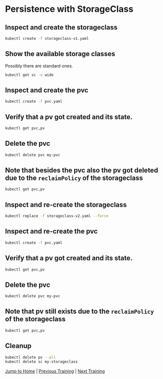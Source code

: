 # Persistence with StorageClass

## Inspect and create the storageclass

```bash
kubectl create -f storageclass-v1.yaml
```

## Show the available storage classes

Possibly there are standard ones.

```bash
kubectl get sc -o wide
```

## Inspect and create the pvc

```bash
kubectl create -f pvc.yaml
```

## Verify that a pv got created and its state.

```bash
kubectl get pvc,pv
```

## Delete the pvc

```bash
kubectl delete pvc my-pvc
```

## Note that besides the pvc also the pv got deleted due to the `reclaimPolicy` of the storageclass

```bash
kubectl get pvc,pv
```

## Inspect and re-create the storageclass

```bash
kubectl replace -f storageclass-v2.yaml --force
```

## Inspect and re-create the pvc

```bash
kubectl create -f pvc.yaml
```

## Verify that a pv got created and its state.

```bash
kubectl get pvc,pv
```

## Delete the pvc

```bash
kubectl delete pvc my-pvc
```

## Note that pv still exists due to the `reclaimPolicy` of the storageclass

```bash
kubectl get pvc,pv
```

## Cleanup

```bash
kubectl delete pv --all
kubectl delete sc my-storageclass
```

[Jump to Home](../README.md) | [Previous Training](../11_persistence-static/README.md) | [Next Training](../13_persistence-use-volume/README.md)